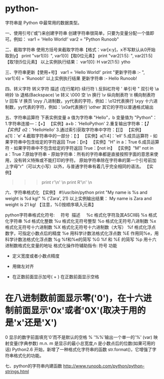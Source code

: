 # python-

字符串是 Python 中最常用的数据类型。

一、使用引号('或")来创建字符串
创建字符串很简单，只要为变量分配一个值即可。例如：
var1 = 'Hello World!'
var2 = "Python Runoob"

二、截取字符串
使用方括号来截取字符串【格式：var[x:y]，x不写默认从0开始取到y】
print "var1[0]: ", var1[0]【取0位元素】
print "var2[1:5]: ", var2[1:5]【取1到5位元素】
以上实例执行结果：
var1[0]:  H
var2[1:5]:  ytho

三、字符串更新【使用+号】
var1 = 'Hello World!'
print "更新字符串 :- ", var1[:6] + 'Runoob!'
以上实例执行结果
更新字符串 :-  Hello Runoob!

四、转义字符
转义字符	描述
\(在行尾时)	续行符
\\	反斜杠符号
\'	单引号
\"	双引号
\a	响铃
\b	退格(Backspace)
\e	转义
\000	空
\n	换行
\v	纵向制表符
\t	横向制表符
\r	回车
\f	换页
\oyy	八进制数，yy代表的字符，例如：\o12代表换行
\xyy	十六进制数，yy代表的字符，例如：\x0a代表换行
\other	其它的字符以普通格式输出

五、字符串运算符
下表实例变量 a 值为字符串 "Hello"，b 变量值为 "Python"：
1.字符串连接—：【+】
【实例】a+b：'HelloPython'
2.重复输出字符串：【*】
【实例】a*2：'HelloHello'
3.通过索引获取字符串中字符：【[]】
【实例】a[1]：'e'
4.截取字符串中的一部分：【:】
【实例】a[1:4]：'ell'
5.成员运算符 - 如果字符串中包含给定的字符返回 True：【in】
【实例】"H" in a：True
6.成员运算符 - 如果字符串中不包含给定的字符返回 True：【not in】
【实例】"M" not in a：True
7.原始字符串 - 原始字符串：所有的字符串都是直接按照字面的意思来使用，没有转义特殊或不能打印的字符。
原始字符串除在字符串的第一个引号前加上字母"r"（可以大小写）以外，与普通字符串有着几乎完全相同的语法。
【实例】
>>>print r'\n'
\n
>>> print R'\n'
\n

六、字符串格式化
【实例】
#!/usr/bin/python
print "My name is %s and weight is %d kg!" % ('Zara', 21) 
以上实例输出结果：
My name is Zara and weight is 21 kg!
【注意，%()按顺序填入元素】

python字符串格式化符号:
     符号	  描述
      %c	 格式化字符及其ASCII码
      %s	 格式化字符串
      %d	 格式化整数
      %u	 格式化无符号整型
      %o	 格式化无符号八进制数
      %x	 格式化无符号十六进制数
      %X	 格式化无符号十六进制数（大写）
      %f	 格式化浮点数字，可指定小数点后的精度
      %e	 用科学计数法格式化浮点数
      %E	 作用同%e，用科学计数法格式化浮点数
      %g	 %f和%e的简写
      %G	 %f 和 %E 的简写
      %p	 用十六进制数格式化变量的地址
格式化操作符辅助指令:
符号	功能
*	定义宽度或者小数点精度
-	用做左对齐
+	在正数前面显示加号( + )
<sp>	在正数前面显示空格
#	在八进制数前面显示零('0')，在十六进制前面显示'0x'或者'0X'(取决于用的是'x'还是'X')
0	显示的数字前面填充'0'而不是默认的空格
%	'%%'输出一个单一的'%'
(var)	映射变量(字典参数)
m.n.	m 是显示的最小总宽度,n 是小数点后的位数(如果可用的话)
Python2.6 开始，新增了一种格式化字符串的函数 str.format()，它增强了字符串格式化的功能。

七、python的字符串内建函数
http://www.runoob.com/python/python-strings.html






